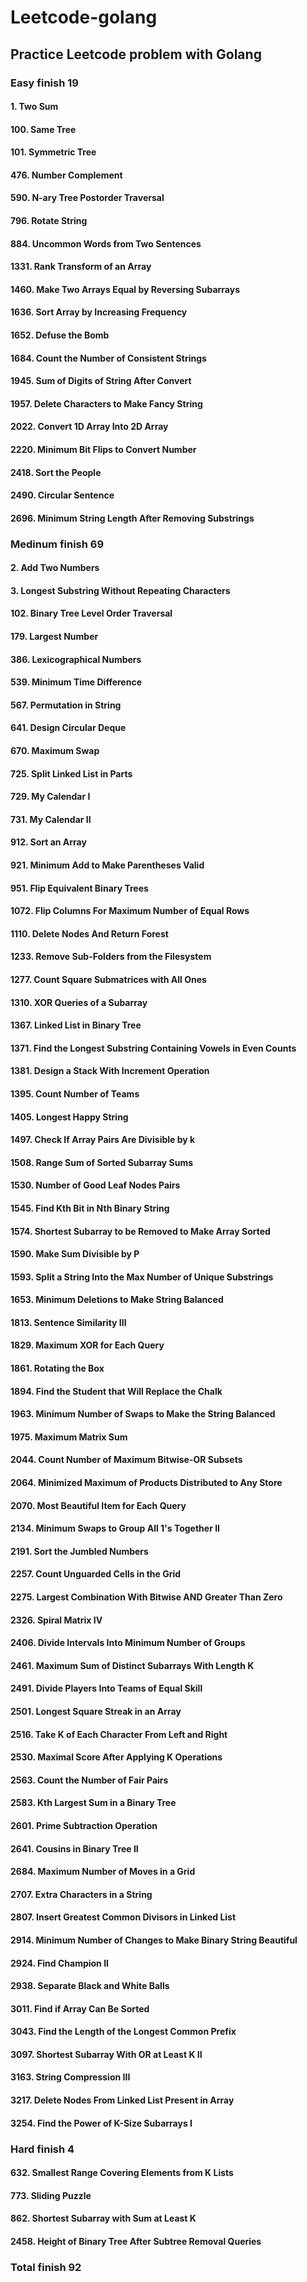 # Leetcode-golang

## Practice Leetcode problem with Golang

### Easy finish 19

#### 1. Two Sum
#### 100. Same Tree
#### 101. Symmetric Tree
#### 476. Number Complement
#### 590. N-ary Tree Postorder Traversal
#### 796. Rotate String
#### 884. Uncommon Words from Two Sentences
#### 1331. Rank Transform of an Array
#### 1460. Make Two Arrays Equal by Reversing Subarrays
#### 1636. Sort Array by Increasing Frequency
#### 1652. Defuse the Bomb
#### 1684. Count the Number of Consistent Strings
#### 1945. Sum of Digits of String After Convert
#### 1957. Delete Characters to Make Fancy String
#### 2022. Convert 1D Array Into 2D Array
#### 2220. Minimum Bit Flips to Convert Number
#### 2418. Sort the People
#### 2490. Circular Sentence
#### 2696. Minimum String Length After Removing Substrings


### Medinum finish 69
#### 2. Add Two Numbers
#### 3. Longest Substring Without Repeating Characters
#### 102. Binary Tree Level Order Traversal
#### 179. Largest Number
#### 386. Lexicographical Numbers
#### 539. Minimum Time Difference
#### 567. Permutation in String
#### 641. Design Circular Deque
#### 670. Maximum Swap
#### 725. Split Linked List in Parts
#### 729. My Calendar I
#### 731. My Calendar II
#### 912. Sort an Array
#### 921. Minimum Add to Make Parentheses Valid
#### 951. Flip Equivalent Binary Trees
#### 1072. Flip Columns For Maximum Number of Equal Rows
#### 1110. Delete Nodes And Return Forest
#### 1233. Remove Sub-Folders from the Filesystem
#### 1277. Count Square Submatrices with All Ones
#### 1310. XOR Queries of a Subarray
#### 1367. Linked List in Binary Tree
#### 1371. Find the Longest Substring Containing Vowels in Even Counts
#### 1381. Design a Stack With Increment Operation
#### 1395. Count Number of Teams
#### 1405. Longest Happy String
#### 1497. Check If Array Pairs Are Divisible by k
#### 1508. Range Sum of Sorted Subarray Sums
#### 1530. Number of Good Leaf Nodes Pairs
#### 1545. Find Kth Bit in Nth Binary String
#### 1574. Shortest Subarray to be Removed to Make Array Sorted
#### 1590. Make Sum Divisible by P
#### 1593. Split a String Into the Max Number of Unique Substrings
#### 1653. Minimum Deletions to Make String Balanced
#### 1813. Sentence Similarity III
#### 1829. Maximum XOR for Each Query
#### 1861. Rotating the Box
#### 1894. Find the Student that Will Replace the Chalk
#### 1963. Minimum Number of Swaps to Make the String Balanced
#### 1975. Maximum Matrix Sum
#### 2044. Count Number of Maximum Bitwise-OR Subsets
#### 2064. Minimized Maximum of Products Distributed to Any Store
#### 2070. Most Beautiful Item for Each Query
#### 2134. Minimum Swaps to Group All 1's Together II
#### 2191. Sort the Jumbled Numbers
#### 2257. Count Unguarded Cells in the Grid
#### 2275. Largest Combination With Bitwise AND Greater Than Zero
#### 2326. Spiral Matrix IV
#### 2406. Divide Intervals Into Minimum Number of Groups
#### 2461. Maximum Sum of Distinct Subarrays With Length K
#### 2491. Divide Players Into Teams of Equal Skill
#### 2501. Longest Square Streak in an Array
#### 2516. Take K of Each Character From Left and Right
#### 2530. Maximal Score After Applying K Operations
#### 2563. Count the Number of Fair Pairs
#### 2583. Kth Largest Sum in a Binary Tree
#### 2601. Prime Subtraction Operation
#### 2641. Cousins in Binary Tree II
#### 2684. Maximum Number of Moves in a Grid
#### 2707. Extra Characters in a String
#### 2807. Insert Greatest Common Divisors in Linked List
#### 2914. Minimum Number of Changes to Make Binary String Beautiful
#### 2924. Find Champion II
#### 2938. Separate Black and White Balls
#### 3011. Find if Array Can Be Sorted
#### 3043. Find the Length of the Longest Common Prefix
#### 3097. Shortest Subarray With OR at Least K II
#### 3163. String Compression III
#### 3217. Delete Nodes From Linked List Present in Array
#### 3254. Find the Power of K-Size Subarrays I

### Hard finish 4
#### 632. Smallest Range Covering Elements from K Lists
#### 773. Sliding Puzzle
#### 862. Shortest Subarray with Sum at Least K
#### 2458. Height of Binary Tree After Subtree Removal Queries

### Total finish 92

